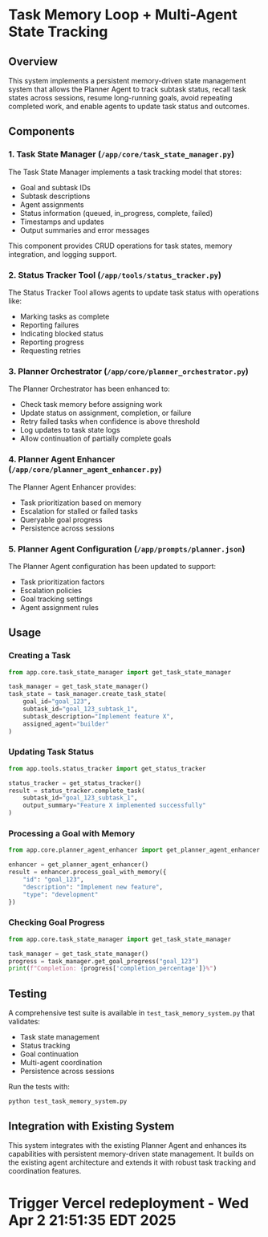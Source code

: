 # Task Memory Loop + Multi-Agent State Tracking

## Overview
This system implements a persistent memory-driven state management system that allows the Planner Agent to track subtask status, recall task states across sessions, resume long-running goals, avoid repeating completed work, and enable agents to update task status and outcomes.

## Components

### 1. Task State Manager (`/app/core/task_state_manager.py`)
The Task State Manager implements a task tracking model that stores:
- Goal and subtask IDs
- Subtask descriptions
- Agent assignments
- Status information (queued, in_progress, complete, failed)
- Timestamps and updates
- Output summaries and error messages

This component provides CRUD operations for task states, memory integration, and logging support.

### 2. Status Tracker Tool (`/app/tools/status_tracker.py`)
The Status Tracker Tool allows agents to update task status with operations like:
- Marking tasks as complete
- Reporting failures
- Indicating blocked status
- Reporting progress
- Requesting retries

### 3. Planner Orchestrator (`/app/core/planner_orchestrator.py`)
The Planner Orchestrator has been enhanced to:
- Check task memory before assigning work
- Update status on assignment, completion, or failure
- Retry failed tasks when confidence is above threshold
- Log updates to task state logs
- Allow continuation of partially complete goals

### 4. Planner Agent Enhancer (`/app/core/planner_agent_enhancer.py`)
The Planner Agent Enhancer provides:
- Task prioritization based on memory
- Escalation for stalled or failed tasks
- Queryable goal progress
- Persistence across sessions

### 5. Planner Agent Configuration (`/app/prompts/planner.json`)
The Planner Agent configuration has been updated to support:
- Task prioritization factors
- Escalation policies
- Goal tracking settings
- Agent assignment rules

## Usage

### Creating a Task
```python
from app.core.task_state_manager import get_task_state_manager

task_manager = get_task_state_manager()
task_state = task_manager.create_task_state(
    goal_id="goal_123",
    subtask_id="goal_123_subtask_1",
    subtask_description="Implement feature X",
    assigned_agent="builder"
)
```

### Updating Task Status
```python
from app.tools.status_tracker import get_status_tracker

status_tracker = get_status_tracker()
result = status_tracker.complete_task(
    subtask_id="goal_123_subtask_1",
    output_summary="Feature X implemented successfully"
)
```

### Processing a Goal with Memory
```python
from app.core.planner_agent_enhancer import get_planner_agent_enhancer

enhancer = get_planner_agent_enhancer()
result = enhancer.process_goal_with_memory({
    "id": "goal_123",
    "description": "Implement new feature",
    "type": "development"
})
```

### Checking Goal Progress
```python
from app.core.task_state_manager import get_task_state_manager

task_manager = get_task_state_manager()
progress = task_manager.get_goal_progress("goal_123")
print(f"Completion: {progress['completion_percentage']}%")
```

## Testing
A comprehensive test suite is available in `test_task_memory_system.py` that validates:
- Task state management
- Status tracking
- Goal continuation
- Multi-agent coordination
- Persistence across sessions

Run the tests with:
```
python test_task_memory_system.py
```

## Integration with Existing System
This system integrates with the existing Planner Agent and enhances its capabilities with persistent memory-driven state management. It builds on the existing agent architecture and extends it with robust task tracking and coordination features.

# Trigger Vercel redeployment - Wed Apr  2 21:51:35 EDT 2025
